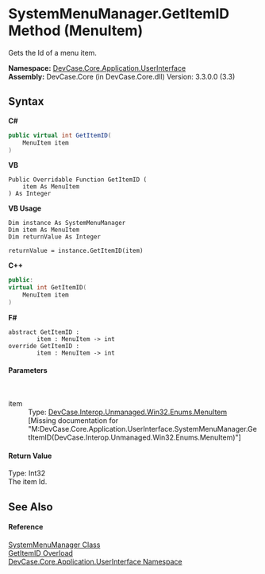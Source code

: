 # SystemMenuManager.GetItemID Method (MenuItem)
 

Gets the Id of a menu item.

**Namespace:**&nbsp;<a href="N_DevCase_Core_Application_UserInterface">DevCase.Core.Application.UserInterface</a><br />**Assembly:**&nbsp;DevCase.Core (in DevCase.Core.dll) Version: 3.3.0.0 (3.3)

## Syntax

**C#**<br />
``` C#
public virtual int GetItemID(
	MenuItem item
)
```

**VB**<br />
``` VB
Public Overridable Function GetItemID ( 
	item As MenuItem
) As Integer
```

**VB Usage**<br />
``` VB Usage
Dim instance As SystemMenuManager
Dim item As MenuItem
Dim returnValue As Integer

returnValue = instance.GetItemID(item)
```

**C++**<br />
``` C++
public:
virtual int GetItemID(
	MenuItem item
)
```

**F#**<br />
``` F#
abstract GetItemID : 
        item : MenuItem -> int 
override GetItemID : 
        item : MenuItem -> int 
```


#### Parameters
&nbsp;<dl><dt>item</dt><dd>Type: <a href="T_DevCase_Interop_Unmanaged_Win32_Enums_MenuItem">DevCase.Interop.Unmanaged.Win32.Enums.MenuItem</a><br />\[Missing <param name="item"/> documentation for "M:DevCase.Core.Application.UserInterface.SystemMenuManager.GetItemID(DevCase.Interop.Unmanaged.Win32.Enums.MenuItem)"\]</dd></dl>

#### Return Value
Type: Int32<br />The item Id.

## See Also


#### Reference
<a href="T_DevCase_Core_Application_UserInterface_SystemMenuManager">SystemMenuManager Class</a><br /><a href="Overload_DevCase_Core_Application_UserInterface_SystemMenuManager_GetItemID">GetItemID Overload</a><br /><a href="N_DevCase_Core_Application_UserInterface">DevCase.Core.Application.UserInterface Namespace</a><br />